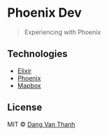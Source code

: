# Phoenix Dev

> Experiencing with Phoenix

## Technologies

- [Elixir](https://elixir-lang.org/)
- [Phoenix](https://www.phoenixframework.org/)
- [Mapbox](https://www.mapbox.com/)

## License

MIT © [Dang Van Thanh](https://dangthanh.org)
